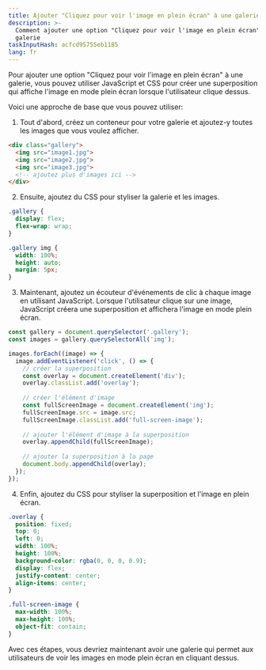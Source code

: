 ```yaml
---
title: Ajouter "Cliquez pour voir l'image en plein écran" à une galerie
description: >-
  Comment ajouter une option "Cliquez pour voir l'image en plein écran" à une
  galerie
taskInputHash: acfcd95755eb1185
lang: fr
---
```

Pour ajouter une option "Cliquez pour voir l'image en plein écran" à une galerie, vous pouvez utiliser JavaScript et CSS pour créer une superposition qui affiche l'image en mode plein écran lorsque l'utilisateur clique dessus.

Voici une approche de base que vous pouvez utiliser:

1. Tout d'abord, créez un conteneur pour votre galerie et ajoutez-y toutes les images que vous voulez afficher.

```html
<div class="gallery">
  <img src="image1.jpg">
  <img src="image2.jpg">
  <img src="image3.jpg">
  <!-- ajoutez plus d'images ici -->
</div>
```


2. Ensuite, ajoutez du CSS pour styliser la galerie et les images.

```css
.gallery {
  display: flex;
  flex-wrap: wrap;
}

.gallery img {
  width: 100%;
  height: auto;
  margin: 5px;
}
```


3. Maintenant, ajoutez un écouteur d'événements de clic à chaque image en utilisant JavaScript. Lorsque l'utilisateur clique sur une image, JavaScript créera une superposition et affichera l'image en mode plein écran.

```javascript
const gallery = document.querySelector('.gallery');
const images = gallery.querySelectorAll('img');

images.forEach((image) => {
  image.addEventListener('click', () => {
    // créer la superposition
    const overlay = document.createElement('div');
    overlay.classList.add('overlay');
    
    // créer l'élément d'image
    const fullScreenImage = document.createElement('img');
    fullScreenImage.src = image.src;
    fullScreenImage.classList.add('full-screen-image');
    
    // ajouter l'élément d'image à la superposition
    overlay.appendChild(fullScreenImage);
    
    // ajouter la superposition à la page
    document.body.appendChild(overlay);
  });
});
```


4. Enfin, ajoutez du CSS pour styliser la superposition et l'image en plein écran.

```css
.overlay {
  position: fixed;
  top: 0;
  left: 0;
  width: 100%;
  height: 100%;
  background-color: rgba(0, 0, 0, 0.9);
  display: flex;
  justify-content: center;
  align-items: center;
}

.full-screen-image {
  max-width: 100%;
  max-height: 100%;
  object-fit: contain;
}
```



Avec ces étapes, vous devriez maintenant avoir une galerie qui permet aux utilisateurs de voir les images en mode plein écran en cliquant dessus.
